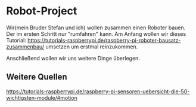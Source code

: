 # Robot-Project

Wir(mein Bruder Stefan und ich) wollen zusammen einen Roboter bauen. Der im ersten Schritt nur "rumfahren" kann.
Am Anfang wollen wir dieses Tutorial:
https://tutorials-raspberrypi.de/raspberry-pi-roboter-bausatz-zusammenbau/
umsetzen um erstmal reinzukommen.

Anschließend wollen wir uns weitere Dinge überlegen.

## Weitere Quellen
https://tutorials-raspberrypi.de/raspberry-pi-sensoren-uebersicht-die-50-wichtigsten-module/#motion
